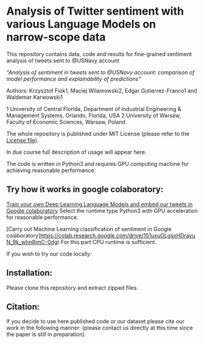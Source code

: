 # Analysis of Twitter sentiment with various Language Models on narrow-scope data
This repository contains data, code and results for fine-grained sentiment analysis of tweets sent to @USNavy account

*"Analysis of sentiment in tweets sent to @USNavy account: comparison of model performance and explainability of predictions"*

Authors: Krzysztof Fiok1, Maciej Wilamowski2, Edgar Gutierrez-Franco1 and Waldemar Karwowski1


1 University of Central Florida, Department of Industrial Engineering & Management Systems, Orlando, Florida, USA 
2 University of Warsaw, Faculty of Economic Sciences, Warsaw, Poland
<br/>


The whole repository is published under MIT License (please refer to the [License file](https://github.com/krzysztoffiok/twitter_sentiment_to_usnavy/blob/master/LICENSE)).

In due course full description of usage will appear here.

The code is written in Python3 and requires GPU computing machine for achieving reasonable performance.

## Try how it works in google colaboratory:

[Train your own Deep Learning Language Models and embed our tweets in Google colaboratory](https://colab.research.google.com/drive/1K-XQJnauYvULdwUO3vELy9dJ1DHR_53b)
Select the runtime type Python3 with GPU acceleration for reasonable performance.

[Carry out Machine Learning classification of sentiment in Google colaboratory]https://colab.research.google.com/drive/151uxuOLgsxHDravuN_9k_whn8imC-0dg)
For this part CPU runtime is sufficient.

If you wish to try our code locally:
## Installation:
Please clone this repository and extract zipped files.

## Citation:<br/>
If you decide to use here published code or our dataset please cite our work in the following manner:
(please contact us directly at this time since the paper is still in preparation).

